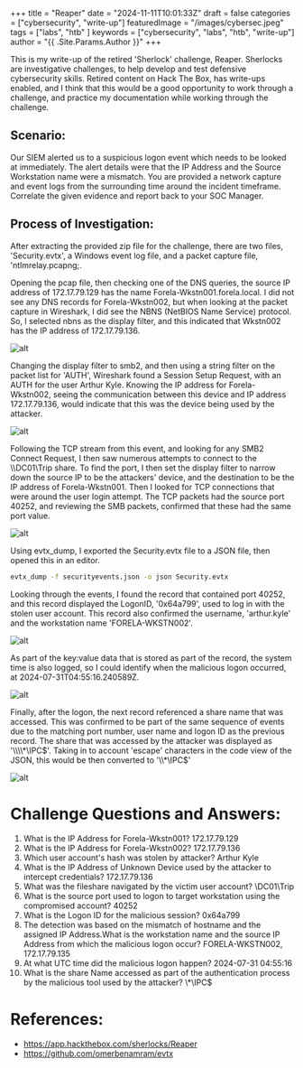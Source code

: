 +++
title = "Reaper"
date = "2024-11-11T10:01:33Z"
draft = false
categories = ["cybersecurity", "write-up"]
featuredImage = "/images/cybersec.jpeg"
tags = ["labs", "htb" ]
keywords = ["cybersecurity", "labs", "htb", "write-up"]
author = "{{ .Site.Params.Author }}"
+++

This is my write-up of the retired 'Sherlock' challenge, Reaper. Sherlocks are investigative challenges, to help develop and test defensive cybersecurity skills. Retired content on Hack The Box, has write-ups enabled, and I think that this would be a good opportunity to work through a challenge, and practice my documentation while working through the challenge.

## Scenario:

Our SIEM alerted us to a suspicious logon event which needs to be looked at immediately. The alert details were that the IP Address and the Source Workstation name were a mismatch. You are provided a network capture and event logs from the surrounding time around the incident timeframe. Correlate the given evidence and report back to your SOC Manager.

## Process of Investigation:

After extracting the provided zip file for the challenge, there are two files, 'Security.evtx', a Windows event log file, and a packet capture file, 'ntlmrelay.pcapng;.

Opening the pcap file, then checking one of the DNS queries, the source IP address of 172.17.79.129 has the name Forela-Wkstn001.forela.local. I did not see any DNS records for Forela-Wkstn002, but when looking at the packet capture in Wireshark, I did see the NBNS (NetBIOS Name Service) protocol. So, I selected nbns as the display filter, and this indicated that Wkstn002 has the IP address of 172.17.79.136.

![alt](00_ip_one.jpg)

Changing the display filter to smb2, and then using a string filter on the packet list for 'AUTH', Wireshark found a Session Setup Request, with an AUTH for the user Arthur Kyle. Knowing the IP address for Forela-Wkstn002, seeing the communication between this device and IP address 172.17.79.136, would indicate that this was the device being used by the attacker.

![alt](01_ip_two.jpg)

Following the TCP stream from this event, and looking for any SMB2 Connect Request, I then saw numerous attempts to connect to the \\\DC01\Trip share. To find the port, I then set the display filter to narrow down the source IP to be the attackers' device, and the destination to be the IP address of Forela-Wkstn001. Then I looked for TCP connections that were around the user login attempt. The TCP packets had the source port 40252, and reviewing the SMB packets, confirmed that these had the same port value.

![alt](02_port.jpg)

Using evtx_dump, I exported the Security.evtx file to a JSON file, then opened this in an editor.

```bash
evtx_dump -f securityevents.json -o json Security.evtx
```

Looking through the events, I found the record that contained port 40252, and this record displayed the LogonID, '0x64a799', used to log in with the stolen user account.
This record also confirmed the username, 'arthur.kyle' and the workstation name 'FORELA-WKSTN002'.

![alt](03_logon_id.jpg)

As part of the key:value data that is stored as part of the record, the system time is also logged, so I could identify when the malicious logon occurred, at 2024-07-31T04:55:16.240589Z.

![alt](04_system_time.jpg)

Finally, after the logon, the next record referenced a share name that was accessed. This was confirmed to be part of the same sequence of events due to the matching port number, user name and logon ID as the previous record.
The share that was accessed by the attacker was displayed as '\\\\\\\\*\\IPC$'. Taking in to account 'escape' characters in the code view of the JSON, this would be then converted to '\\*\IPC$'

![alt](05_share.jpg)

# Challenge Questions and Answers:

1. What is the IP Address for Forela-Wkstn001? 172.17.79.129
2. What is the IP Address for Forela-Wkstn002? 172.17.79.136
3. Which user account's hash was stolen by attacker? Arthur Kyle
4. What is the IP Address of Unknown Device used by the attacker to intercept credentials? 172.17.79.136
5. What was the fileshare navigated by the victim user account? \\DC01\Trip
6. What is the source port used to logon to target workstation using the compromised account? 40252
7. What is the Logon ID for the malicious session? 0x64a799
8. The detection was based on the mismatch of hostname and the assigned IP Address.What is the workstation name and the source IP Address from which the malicious logon occur? FORELA-WKSTN002, 172.17.79.135
9. At what UTC time did the malicious logon happen? 2024-07-31 04:55:16
10. What is the share Name accessed as part of the authentication process by the malicious tool used by the attacker? \\*\IPC$

# References:

- https://app.hackthebox.com/sherlocks/Reaper
- https://github.com/omerbenamram/evtx
